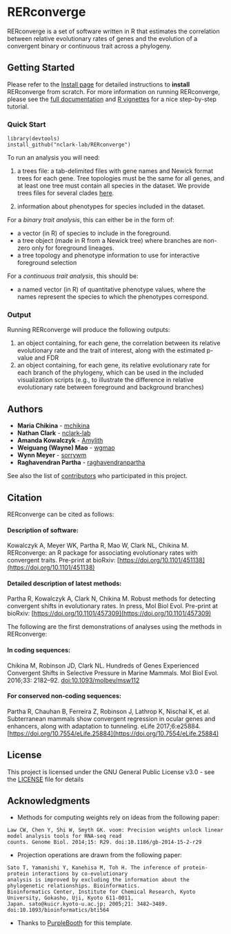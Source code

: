 # RERconverge

RERconverge is a set of software written in R that estimates the correlation between relative evolutionary rates of genes and the evolution of a convergent binary or continuous trait across a phylogeny.

## Getting Started

Please refer to the [Install page](https://github.com/nclark-lab/RERconverge/wiki/Install) for detailed instructions to **install** RERconverge from scratch. For more information on running RERconverge, please see the [full documentation](https://github.com/nclark-lab/RERconverge/blob/master/RERconverge-master.pdf) and [R vignettes](https://github.com/nclark-lab/RERconverge/wiki/Vignettes) for a nice step-by-step tutorial.

### Quick Start
```
library(devtools)
install_github("nclark-lab/RERconverge")
```
To run an analysis you will need:
1) a trees file: a tab-delimited files with gene names and Newick format trees for each gene.
Tree topologies must be the same for all genes, and at least one tree must contain all species in the dataset.
We provide trees files for several clades [here](https://bit.ly/2J2QBnj).

2) information about phenotypes for species included in the dataset. 
 
For a *binary trait analysis*, this can either be in the form of:
* a vector (in R) of species to include in the foreground.
* a tree object (made in R from a Newick tree) where branches are non-zero only for foreground lineages.
* a tree topology and phenotype information to use for interactive foreground selection

For a *continuous trait analysis*, this should be:
* a named vector (in R) of quantitative phenotype values, where the names represent the species to which the phenotypes correspond.


### Output

Running RERconverge will produce the following outputs:
1) an object containing, for each gene, the correlation between its relative evolutionary rate and the trait of interest, along with the estimated p-value and FDR
2) an object containing, for each gene, its relative evolutionary rate for each branch of the phylogeny, which can be used in the included visualization scripts (e.g., to illustrate the difference in relative evolutionary rate between foreground and background branches)


## Authors

* **Maria Chikina** - [mchikina](https://github.com/mchikina)
* **Nathan Clark** - [nclark-lab](https://github.com/nclark-lab)
* **Amanda Kowalczyk** - [Amylith](https://github.com/Amylith)
* **Weiguang (Wayne) Mao** - [wgmao](https://github.com/wgmao)
* **Wynn Meyer** - [sorrywm](https://github.com/sorrywm)
* **Raghavendran Partha** - [raghavendranpartha](https://github.com/raghavendranpartha)

See also the list of [contributors](https://github.com/nclark-lab/RERconverge/contributors) who participated in this project.

## Citation

RERconverge can be cited as follows:

#### Description of software:

Kowalczyk A, Meyer WK, Partha R, Mao W, Clark NL, Chikina M. RERconverge: an R package for associating evolutionary rates with convergent traits. Pre-print at bioRxiv: [https://doi.org/10.1101/451138](https://doi.org/10.1101/451138)

#### Detailed description of latest methods:

Partha R, Kowalczyk A, Clark N, Chikina M. Robust methods for detecting convergent shifts in evolutionary rates. In press, Mol Biol Evol. Pre-print at bioRxiv: [https://doi.org/10.1101/457309](https://doi.org/10.1101/457309)

The following are the first demonstrations of analyses using the methods in RERconverge:

#### In coding sequences:

Chikina M, Robinson JD, Clark NL. Hundreds of Genes Experienced Convergent Shifts in Selective Pressure in Marine 
Mammals. Mol Biol Evol. 2016;33: 2182–92. [doi:10.1093/molbev/msw112](https://academic.oup.com/mbe/article/33/9/2182/2579331)

#### For conserved non-coding sequences:

Partha R, Chauhan B, Ferreira Z, Robinson J, Lathrop K, Nischal K, et al. Subterranean mammals show convergent 
regression in ocular genes and enhancers, along with adaptation to tunneling. eLife 2017;6:e25884. [https://doi.org/10.7554/eLife.25884](https://doi.org/10.7554/eLife.25884)


## License

This project is licensed under the GNU General Public License v3.0 - see the [LICENSE](LICENSE) file for details

## Acknowledgments

* Methods for computing weights rely on ideas from the following paper:
```
Law CW, Chen Y, Shi W, Smyth GK. voom: Precision weights unlock linear model analysis tools for RNA-seq read
counts. Genome Biol. 2014;15: R29. doi:10.1186/gb-2014-15-2-r29

```
* Projection operations are drawn from the following paper:
```
Sato T, Yamanishi Y, Kanehisa M, Toh H. The inference of protein-protein interactions by co-evolutionary 
analysis is improved by excluding the information about the phylogenetic relationships. Bioinformatics. 
Bioinformatics Center, Institute for Chemical Research, Kyoto University, Gokasho, Uji, Kyoto 611-0011, 
Japan. sato@kuicr.kyoto-u.ac.jp; 2005;21: 3482–3489. doi:10.1093/bioinformatics/bti564

```
* Thanks to [PurpleBooth](https://github.com/PurpleBooth) for this template.
